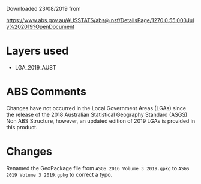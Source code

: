 Downloaded 23/08/2019 from

https://www.abs.gov.au/AUSSTATS/abs@.nsf/DetailsPage/1270.0.55.003July%202019?OpenDocument

# Layers used

-   LGA_2019_AUST

# ABS Comments

Changes have not occurred in the Local Government Areas (LGAs) since the release of the 2018 Australian Statistical Geography Standard (ASGS) Non ABS Structure, however, an updated edition of 2019 LGAs is provided in this product.

# Changes

Renamed the GeoPackage file from `ASGS 2016 Volume 3 2019.gpkg` to `ASGS 2019 Volume 3 2019.gpkg` to correct a typo.
